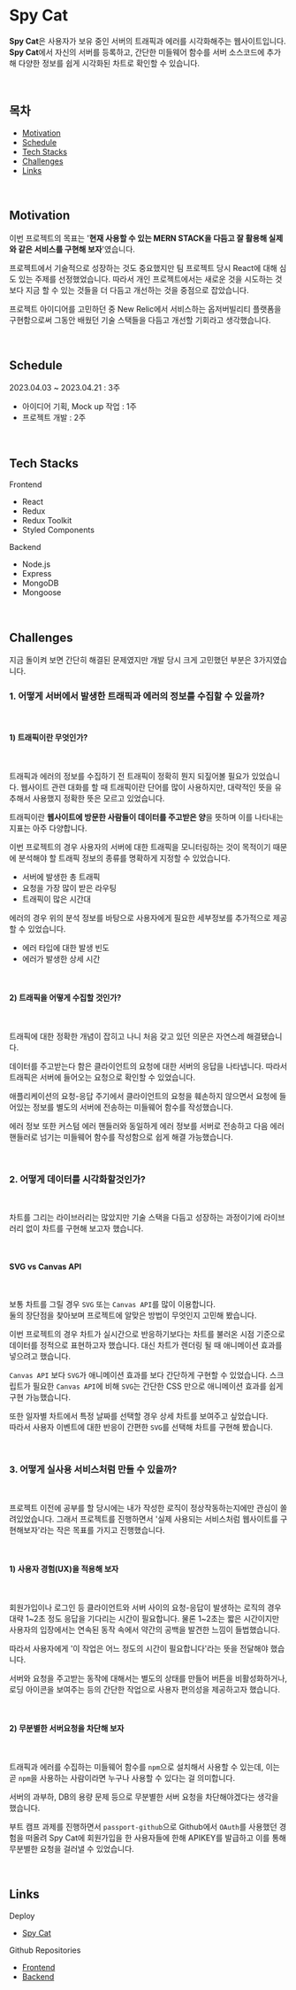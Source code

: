 # Spy Cat

**Spy Cat**은 사용자가 보유 중인 서버의 트래픽과 에러를 시각화해주는 웹사이트입니다.  
**Spy Cat**에서 자신의 서버를 등록하고, 간단한 미들웨어 함수를 서버 소스코드에 추가해 다양한 정보를 쉽게 시각화된 차트로 확인할 수 있습니다.

<br>

## 목차

- [Motivation](#motivation)
- [Schedule](#schedule)
- [Tech Stacks](#tech-stacks)
- [Challenges](#challenges)
- [Links](#links)

<br>

## Motivation

이번 프로젝트의 목표는 '**현재 사용할 수 있는 MERN STACK을 다듬고 잘 활용해 실제와 같은 서비스를 구현해 보자**'였습니다.

프로젝트에서 기술적으로 성장하는 것도 중요했지만 팀 프로젝트 당시 React에 대해 심도 있는 주제를 선정했었습니다. 따라서 개인 프로젝트에서는 새로운 것을 시도하는 것보다 지금 할 수 있는 것들을 더 다듬고 개선하는 것을 중점으로 잡았습니다.

프로젝트 아이디어를 고민하던 중 New Relic에서 서비스하는 옵저버빌리티 플랫폼을 구현함으로써 그동안 배웠던 기술 스택들을 다듬고 개선할 기회라고 생각했습니다.

<br>

## Schedule

2023.04.03 ~ 2023.04.21 : 3주

- 아이디어 기획, Mock up 작업 : 1주
- 프로젝트 개발 : 2주

<br>

## Tech Stacks

Frontend

- React
- Redux
- Redux Toolkit
- Styled Components

Backend

- Node.js
- Express
- MongoDB
- Mongoose

<br>

## Challenges

지금 돌이켜 보면 간단히 해결된 문제였지만 개발 당시 크게 고민했던 부분은 3가지였습니다.

### 1. 어떻게 서버에서 발생한 트래픽과 에러의 정보를 수집할 수 있을까?

<br>

#### 1) 트래픽이란 무엇인가?

<br>

트래픽과 에러의 정보를 수집하기 전 트래픽이 정확히 뭔지 되짚어볼 필요가 있었습니다. 웹사이트 관련 대화를 할 때 트래픽이란 단어를 많이 사용하지만, 대략적인 뜻을 유추해서 사용했지 정확한 뜻은 모르고 있었습니다.

트래픽이란 **웹사이트에 방문한 사람들이 데이터를 주고받은 양**을 뜻하며 이를 나타내는 지표는 아주 다양합니다.

이번 프로젝트의 경우 사용자의 서버에 대한 트래픽을 모니터링하는 것이 목적이기 때문에 분석해야 할 트래픽 정보의 종류를 명확하게 지정할 수 있었습니다.

- 서버에 발생한 총 트래픽
- 요청을 가장 많이 받은 라우팅
- 트래픽이 많은 시간대

에러의 경우 위의 분석 정보를 바탕으로 사용자에게 필요한 세부정보를 추가적으로 제공할 수 있었습니다.

- 에러 타입에 대한 발생 빈도
- 에러가 발생한 상세 시간

<br>

#### 2) 트래픽을 어떻게 수집할 것인가?

<br>

트래픽에 대한 정확한 개념이 잡히고 나니 처음 갖고 있던 의문은 자연스레 해결됐습니다.

데이터를 주고받는다 함은 클라이언트의 요청에 대한 서버의 응답을 나타냅니다. 따라서 트래픽은 서버에 들어오는 요청으로 확인할 수 있었습니다.

애플리케이션의 요청-응답 주기에서 클라이언트의 요청을 훼손하지 않으면서 요청에 들어있는 정보를 별도의 서버에 전송하는 미들웨어 함수를 작성했습니다.

에러 정보 또한 커스텀 에러 핸들러와 동일하게 에러 정보를 서버로 전송하고 다음 에러 핸들러로 넘기는 미들웨어 함수를 작성함으로 쉽게 해결 가능했습니다.

<br>

### 2. 어떻게 데이터를 시각화할것인가?

<br>

차트를 그리는 라이브러리는 많았지만 기술 스택을 다듬고 성장하는 과정이기에 라이브러리 없이 차트를 구현해 보고자 했습니다.

<br>

#### SVG vs Canvas API

<br>

보통 차트를 그릴 경우 `SVG` 또는 `Canvas API`를 많이 이용합니다.  
둘의 장단점을 찾아보며 프로젝트에 알맞은 방법이 무엇인지 고민해 봤습니다.

이번 프로젝트의 경우 차트가 실시간으로 반응하기보다는 차트를 불러온 시점 기준으로 데이터를 정적으로 표현하고자 했습니다. 대신 차트가 렌더링 될 때 애니메이션 효과를 넣으려고 했습니다.

`Canvas API` 보다 `SVG`가 애니메이션 효과를 보다 간단하게 구현할 수 있었습니다. 스크립트가 필요한 `Canvas API`에 비해 `SVG`는 간단한 CSS 만으로 애니메이션 효과를 쉽게 구현 가능했습니다.

또한 일자별 차트에서 특정 날짜를 선택할 경우 상세 차트를 보여주고 싶었습니다.  
따라서 사용자 이벤트에 대한 반응이 간편한 `SVG`를 선택해 차트를 구현해 봤습니다.

<br>

### 3. 어떻게 실사용 서비스처럼 만들 수 있을까?

<br>

프로젝트 이전에 공부를 할 당시에는 내가 작성한 로직이 정상작동하는지에만 관심이 쏠려있었습니다. 그래서 프로젝트를 진행하면서 '실제 사용되는 서비스처럼 웹사이트를 구현해보자'라는 작은 목표를 가지고 진행했습니다.

<br>

#### 1) 사용자 경험(UX)을 적용해 보자

<br>

회원가입이나 로그인 등 클라이언트와 서버 사이의 요청-응답이 발생하는 로직의 경우 대략 1~2초 정도 응답을 기다리는 시간이 필요합니다. 물론 1~2초는 짧은 시간이지만 사용자의 입장에서는 연속된 동작 속에서 약간의 공백을 발견한 느낌이 들법했습니다.

따라서 사용자에게 '이 작업은 어느 정도의 시간이 필요합니다'라는 뜻을 전달해야 했습니다.

서버와 요청을 주고받는 동작에 대해서는 별도의 상태를 만들어 버튼을 비활성화하거나, 로딩 아이콘을 보여주는 등의 간단한 작업으로 사용자 편의성을 제공하고자 했습니다.

<br>

#### 2) 무분별한 서버요청을 차단해 보자

<br>

트래픽과 에러를 수집하는 미들웨어 함수를 `npm`으로 설치해서 사용할 수 있는데, 이는 곧 `npm`을 사용하는 사람이라면 누구나 사용할 수 있다는 걸 의미합니다.

서버의 과부하, DB의 용량 문제 등으로 무분별한 서버 요청을 차단해야겠다는 생각을 했습니다.

부트 캠프 과제를 진행하면서 `passport-github`으로 Github에서 `OAuth`를 사용했던 경험을 떠올려 Spy Cat에 회원가입을 한 사용자들에 한해 APIKEY를 발급하고 이를 통해 무분별한 요청을 걸러낼 수 있었습니다.

<br>

## Links

Deploy

- [Spy Cat](https://spycat.netlify.app)

Github Repositories

- [Frontend](https://github.com/spy-cat-0/spycat-client)
- [Backend](https://github.com/spy-cat-0/spycat-server)
